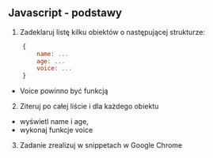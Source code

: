 ## Javascript - podstawy


1. Zadeklaruj listę kilku obiektów o następującej strukturze:
```javascript
    {
        name: ...
        age: ...
        voice: ...
    }
```
 - Voice powinno być funkcją

2. Ziteruj po całej liście i dla każdego obiektu
- wyświetl name i age,
- wykonaj funkcje voice
3. Zadanie zrealizuj w snippetach w Google Chrome
